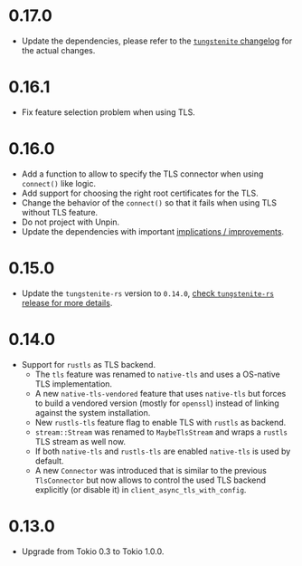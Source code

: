 # 0.17.0

- Update the dependencies, please refer to the [`tungstenite` changelog](https://github.com/snapview/tungstenite-rs/blob/master/CHANGELOG.md#0170) for the actual changes.

# 0.16.1

- Fix feature selection problem when using TLS.

# 0.16.0

- Add a function to allow to specify the TLS connector when using `connect()` like logic.
- Add support for choosing the right root certificates for the TLS.
- Change the behavior of the `connect()` so that it fails when using TLS without TLS feature.
- Do not project with Unpin.
- Update the dependencies with important [implications / improvements](https://github.com/snapview/tungstenite-rs/blob/master/CHANGELOG.md#0160).

# 0.15.0

- Update the `tungstenite-rs` version to `0.14.0`,
  [check `tungstenite-rs` release for more details](https://github.com/snapview/tungstenite-rs/blob/master/CHANGELOG.md#0140).

# 0.14.0

- Support for `rustls` as TLS backend.
  - The `tls` feature was renamed to `native-tls` and uses a OS-native TLS implementation.
  - A new `native-tls-vendored` feature that uses `native-tls` but forces to build a vendored
    version (mostly for `openssl`) instead of linking against the system installation.
  - New `rustls-tls` feature flag to enable TLS with `rustls` as backend.
  - `stream::Stream` was renamed to `MaybeTlsStream` and wraps a `rustls` TLS stream as well now.
  - If both `native-tls` and `rustls-tls` are enabled `native-tls` is used by default.
  - A new `Connector` was introduced that is similar to the previous `TlsConnector` but now allows
    to control the used TLS backend explicitly (or disable it) in `client_async_tls_with_config`.

# 0.13.0

- Upgrade from Tokio 0.3 to Tokio 1.0.0.

